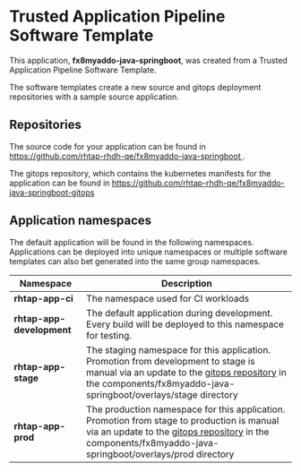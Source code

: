 # Trusted Application Pipeline Software Template

This application, **fx8myaddo-java-springboot**, was created from a Trusted Application Pipeline Software Template.

The software templates create a new source and gitops deployment repositories with a sample source application. 

## Repositories

The source code for your application can be found in [https://github.com/rhtap-rhdh-qe/fx8myaddo-java-springboot ](https://github.com/rhtap-rhdh-qe/fx8myaddo-java-springboot ).
 
The gitops repository, which contains the kubernetes manifests for the application can be found in 
[https://github.com/rhtap-rhdh-qe/fx8myaddo-java-springboot-gitops ](https://github.com/rhtap-rhdh-qe/fx8myaddo-java-springboot-gitops ) 

## Application namespaces 

The default application will be found in the following namespaces. Applications can be deployed into unique namespaces or multiple software templates can also bet generated into the same group namespaces.  

|  Namespace   |  Description   |  
| -------- | -------- |
| **rhtap-app-ci** | The namespace used for CI workloads |
| **rhtap-app-development** | The default application during development. Every build will be deployed to this namespace for testing. |
| **rhtap-app-stage** | The staging namespace for this application. Promotion from development to stage is manual via an update to the [gitops repository](https://github.com/rhtap-rhdh-qe/fx8myaddo-java-springboot-gitops ) in the components/fx8myaddo-java-springboot/overlays/stage directory |
| **rhtap-app-prod** | The production namespace for this application. Promotion from stage to production is manual via an update to the [gitops repository](https://github.com/rhtap-rhdh-qe/fx8myaddo-java-springboot-gitops ) in the components/fx8myaddo-java-springboot/overlays/prod directory |